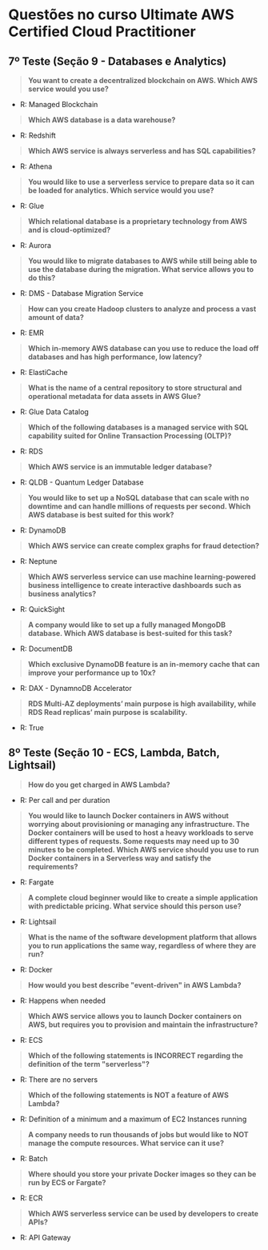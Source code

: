# Questões no curso Ultimate AWS Certified Cloud Practitioner

## 7º Teste (Seção 9 - Databases e Analytics)

> **You want to create a decentralized blockchain on AWS. Which AWS service would you use?**
- R: Managed Blockchain

> **Which AWS database is a data warehouse?**
- R: Redshift

> **Which AWS service is always serverless and has SQL capabilities?**
- R: Athena

> **You would like to use a serverless service to prepare data so it can be loaded for analytics. Which service would you use?**
- R: Glue

> **Which relational database is a proprietary technology from AWS and is cloud-optimized?**
- R: Aurora

> **You would like to migrate databases to AWS while still being able to use the database during the migration. What service allows you to do this?**
- R: DMS - Database Migration Service

> **How can you create Hadoop clusters to analyze and process a vast amount of data?**
- R: EMR

> **Which in-memory AWS database can you use to reduce the load off databases and has high performance, low latency?**
- R: ElastiCache

> **What is the name of a central repository to store structural and operational metadata for data assets in AWS Glue?**
- R: Glue Data Catalog

> **Which of the following databases is a managed service with SQL capability suited for Online Transaction Processing (OLTP)?**
- R: RDS

> **Which AWS service is an immutable ledger database?**
- R: QLDB - Quantum Ledger Database

> **You would like to set up a NoSQL database that can scale with no downtime and can handle millions of requests per second. Which AWS database is best suited for this work?**
- R: DynamoDB

> **Which AWS service can create complex graphs for fraud detection?**
- R: Neptune

> **Which AWS serverless service can use machine learning-powered business intelligence to create interactive dashboards such as business analytics?**
- R: QuickSight

> **A company would like to set up a fully managed MongoDB database. Which AWS database is best-suited for this task?**
- R: DocumentDB

> **Which exclusive DynamoDB feature is an in-memory cache that can improve your performance up to 10x?**
- R: DAX - DynamnoDB Accelerator

> **RDS Multi-AZ deployments’ main purpose is high availability, while RDS Read replicas’ main purpose is scalability.**
- R: True

## 8º Teste (Seção 10 - ECS, Lambda, Batch, Lightsail)

> **How do you get charged in AWS Lambda?**
- R: Per call and per duration

> **You would like to launch Docker containers in AWS without worrying about provisioning or managing any infrastructure. The Docker containers will be used to host a heavy workloads to serve different types of requests. Some requests may need up to 30 minutes to be completed. Which AWS service should you use to run Docker containers in a Serverless way and satisfy the requirements?**
- R: Fargate

> **A complete cloud beginner would like to create a simple application with predictable pricing. What service should this person use?**
- R: Lightsail

> **What is the name of the software development platform that allows you to run applications the same way, regardless of where they are run?**
- R: Docker

> **How would you best describe "event-driven" in AWS Lambda?**
- R: Happens when needed

> **Which AWS service allows you to launch Docker containers on AWS, but requires you to provision and maintain the infrastructure?**
- R: ECS

> **Which of the following statements is INCORRECT regarding the definition of the term "serverless"?**
- R: There are no servers

> **Which of the following statements is NOT a feature of AWS Lambda?**
- R: Definition of a minimum and a maximum of EC2 Instances running

> **A company needs to run thousands of jobs but would like to NOT manage the compute resources. What service can it use?**
- R: Batch

> **Where should you store your private Docker images so they can be run by ECS or Fargate?**
- R: ECR

> **Which AWS serverless service can be used by developers to create APIs?**
- R: API Gateway